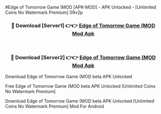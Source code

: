 #Edge of Tomorrow Game (MOD [APK-MOD] - APK Unlocked - [Unlimited Coins No Watermark Premium] 09v2p



<div align="center">

<h3>🔴 Download [Server1] 👉👉 <a href="https://momento.my/?title=Edge_of_Tomorrow_Game_(MOD">Edge of Tomorrow Game (MOD Mod Apk</a></h3><br>

<h3>🔴 Download [Server2] 👉👉 <a href="https://momento.my/?title=Edge_of_Tomorrow_Game_(MOD">Edge of Tomorrow Game (MOD Mod Apk</a></h3>
</div>



Download Edge of Tomorrow Game (MOD beta APK Unlocked

Free Edge of Tomorrow Game (MOD beta APK Unlocked [Unlimited Coins No Watermark Premium]

Download Edge of Tomorrow Game (MOD beta APK Unlocked [Unlimited Coins No Watermark Premium] Mod For Android
